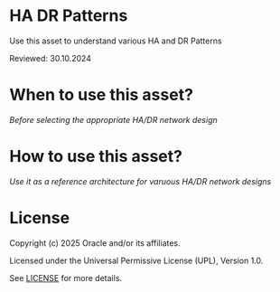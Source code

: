# HA DR Patterns
 
Use this asset to understand various HA and DR Patterns

Reviewed: 30.10.2024
 
# When to use this asset?
 
*Before selecting the appropriate HA/DR network design*
 
# How to use this asset?
 
*Use it as a reference architecture for varuous HA/DR network designs*
 
# License

Copyright (c) 2025 Oracle and/or its affiliates.

Licensed under the Universal Permissive License (UPL), Version 1.0.

See [LICENSE](https://github.com/oracle-devrel/technology-engineering/blob/main/LICENSE) for more details.
